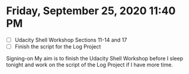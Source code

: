 # Friday, September 25, 2020 11:40 PM
- [ ] Udacity Shell Workshop Sections 11-14 and 17
- [ ] Finish the script for the Log Project

Signing-on My aim is to finish the Udacity Shell Workshop before I sleep tonight and work on the script of the Log Project if I have more time.